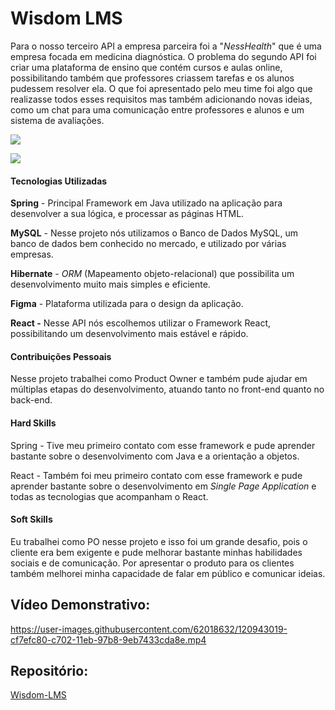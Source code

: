 # Wisdom LMS

Para o nosso terceiro API a empresa parceira foi a "_NessHealth_" que é uma empresa focada em medicina diagnóstica. O problema do segundo API foi criar uma plataforma de ensino que contém cursos e aulas online, possibilitando também que professores criassem tarefas e os alunos pudessem resolver ela. O que foi apresentado pelo meu time foi algo que realizasse todos esses requisitos mas também adicionando novas ideias, como um chat para uma comunicação entre professores e alunos e um sistema de avaliações.

![](https://github.com/guilherme4garcia/TG-Portfolio/blob/main/Assets/wisdom.jpg?raw=true)

![](https://github.com/guilherme4garcia/TG-Portfolio/blob/main/Assets/wisdom-home.png?raw=true)


#### **Tecnologias Utilizadas**

**Spring** - Principal Framework em Java utilizado na aplicação para desenvolver a sua lógica, e processar as páginas HTML.

**MySQL** - Nesse projeto nós utilizamos o Banco de Dados MySQL, um banco de dados bem conhecido no mercado, e utilizado por várias empresas.

**Hibernate** - _ORM_ (Mapeamento objeto-relacional) que possibilita um desenvolvimento muito mais simples e eficiente.

**Figma** - Plataforma utilizada para o design da aplicação.

**React -** Nesse API nós escolhemos utilizar o Framework React, possibilitando um desenvolvimento mais estável e rápido.

#### **Contribuições Pessoais**

Nesse projeto trabalhei como Product Owner e também pude ajudar em múltiplas etapas do desenvolvimento, atuando tanto no front-end quanto no back-end.

#### **Hard Skills**

Spring - Tive meu primeiro contato com esse framework e pude aprender bastante sobre o desenvolvimento com Java e a orientação a objetos.

React - Também foi meu primeiro contato com esse framework e pude aprender bastante sobre o desenvolvimento em _Single Page Application_ e todas as tecnologias que acompanham o React.

#### **Soft Skills**

Eu trabalhei como PO nesse projeto e isso foi um grande desafio, pois o cliente era bem exigente e pude melhorar bastante minhas habilidades sociais e de comunicação. Por apresentar o produto para os clientes também melhorei minha capacidade de falar em público e comunicar ideias.

## Vídeo Demonstrativo: 

https://user-images.githubusercontent.com/62018632/120943019-cf7efc80-c702-11eb-97b8-9eb7433cda8e.mp4

## Repositório:
[Wisdom-LMS](https://github.com/guilherme4garcia/Wisdom-LMS)
